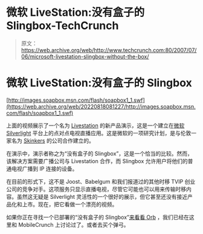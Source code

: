 # 微软 LiveStation:没有盒子的 Slingbox-TechCrunch

> 原文：<https://web.archive.org/web/http://www.techcrunch.com:80/2007/07/06/microsoft-livestation-slingbox-without-the-box/>

# 微软 LiveStation:没有盒子的 Slingbox

[http://images.soapbox.msn.com/flash/soapbox1_1.swf](https://web.archive.org/web/20220818081227/http://images.soapbox.msn.com/flash/soapbox1_1.swf)

上面的视频展示了一个名为 [Livestation](https://web.archive.org/web/20220818081227/http://www.livestation.com/) 的新产品演示，这是一个建立在[微软 Silverlight](https://web.archive.org/web/20220818081227/http://www.beta.techcrunch.com/2007/05/01/take-time-to-understand-silverlight-its-important/) 平台上的点对点电视直播应用。这是微软的一项研究计划，是与伦敦一家名为 [Skinkers](https://web.archive.org/web/20220818081227/http://skinker.com/) 的公司合作建立的。

在演示中，演示者称之为“没有盒子的 Slingbox”，这是一个恰当的比较。然而，该解决方案需要广播公司与 Livestation 合作，而 Slingbox 允许用户将他们的普通电视广播到 IP 连接的设备。

在目前的形式下，这不是 Joost、Babelgum 和我们报道过的其他时移 TVIP 创业公司的竞争对手。这项服务只显示直播电视，尽管它可能也可以用来传输时移内容。虽然这无疑是 Silverlight 灵活性的一个很好的展示，但它甚至还没有接近产品化和上市。现在，把它看做一个漂亮的视频。

如果你正在寻找一个已部署的“没有盒子的 Slingbox”[来看看 Orb](https://web.archive.org/web/20220818081227/http://mobilecrunch.com/2006/03/23/why-buy-sling-mobile-when-orb-is-free/) ，我们已经在这里和 MobileCrunch 上讨论过了。或者去买个弹弓。